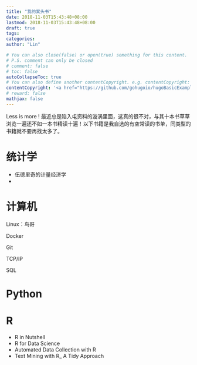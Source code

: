 ```yaml
---
title: "我的案头书"
date: 2018-11-03T15:43:48+08:00
lastmod: 2018-11-03T15:43:48+08:00
draft: true
tags: 
categories: 
author: "Lin"

# You can also close(false) or open(true) something for this content.
# P.S. comment can only be closed
# comment: false
# toc: false
autoCollapseToc: true
# You can also define another contentCopyright. e.g. contentCopyright: "This is another copyright."
contentCopyright: '<a href="https://github.com/gohugoio/hugoBasicExample" rel="noopener" target="_blank">See origin</a>'
# reward: false
mathjax: false
---
```


Less is more ! 最近总是陷入屯资料的漩涡里面，这真的很不对，与其十本书草草浏览一遍还不如一本书精读十遍！以下书籍是我自选的有空常读的书单，同类型的书籍就不要再找太多了。



# 统计学

- 伍德里奇的计量经济学
- 

# 计算机

Linux：鸟哥

Docker

Git

TCP/IP

SQL

# Python



# R

- R in Nutshell
- R for Data Science
-  Automated Data Collection with R
-  Text Mining with R_ A Tidy Approach

